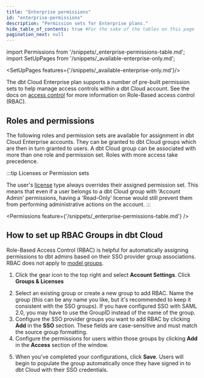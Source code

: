 ```yaml
---
title: "Enterprise permissions"
id: "enterprise-permissions"
description: "Permission sets for Enterprise plans."
hide_table_of_contents: true #For the sake of the tables on this page
pagination_next: null
---
```


import Permissions from '/snippets/_enterprise-permissions-table.md';
import SetUpPages from '/snippets/_available-enterprise-only.md';

<SetUpPages features={'/snippets/_available-enterprise-only.md'}/>

The dbt Cloud Enterprise plan supports a number of pre-built permission sets to
help manage access controls within a dbt Cloud account. See the docs on [access
control](/docs/cloud/manage-access/about-user-access) for more information on Role-Based access
control (RBAC).

## Roles and permissions

The following roles and permission sets are available for assignment in dbt Cloud Enterprise accounts. They can be granted to dbt Cloud groups which are then in turn granted to users. A dbt Cloud group can be associated with more than one role and permission set. Roles with more access take precedence. 

:::tip Licenses or Permission sets

The user's [license](/docs/cloud/manage-access/seats-and-users) type always overrides their assigned permission set. This means that even if a user belongs to a dbt Cloud group with 'Account Admin' permissions, having a 'Read-Only' license would still prevent them from performing administrative actions on the account.
:::

<Permissions feature={'/snippets/_enterprise-permissions-table.md'} />

## How to set up RBAC Groups in dbt Cloud

Role-Based Access Control (RBAC) is helpful for automatically assigning permissions to dbt admins based on their SSO provider group associations. RBAC does not apply to [model groups](/docs/collaborate/govern/model-access#groups).

1. Click the gear icon to the top right and select **Account Settings**. Click **Groups & Licenses**

<Lightbox src="/img/docs/dbt-cloud/Select-Groups-RBAC.png" width="70%" title="Navigate to Groups"/>

2. Select an existing group or create a new group to add RBAC. Name the group (this can be any name you like, but it's recommended to keep it consistent with the SSO groups). If you have configured SSO with SAML 2.0, you may have to use the GroupID instead of the name of the group.
3. Configure the SSO provider groups you want to add RBAC by clicking **Add** in the **SSO** section. These fields are case-sensitive and must match the source group formatting.
4. Configure the permissions for users within those groups by clicking **Add** in the **Access** section of the window.
<Lightbox src="/img/docs/dbt-cloud/Configure-SSO-Access.png" width="45%"  title="Configure SSO groups and Access permissions"/>

5. When you've completed your configurations, click **Save**. Users will begin to populate the group automatically once they have signed in to dbt Cloud with their SSO credentials.
